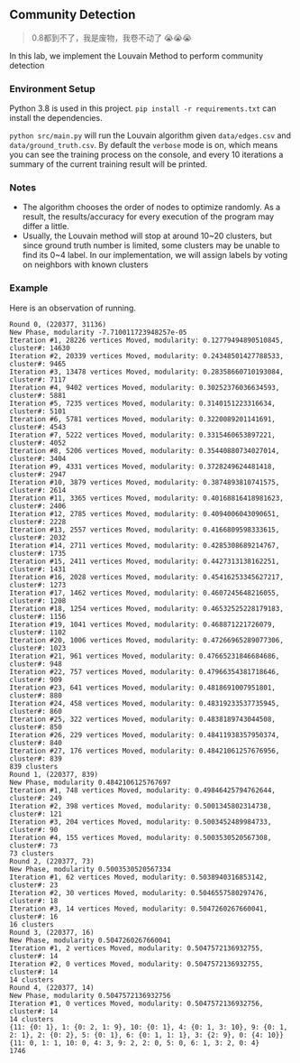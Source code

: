
## Community Detection

> 0.8都到不了，我是废物，我卷不动了 :sob::sob::sob:

In this lab, we implement the Louvain Method to perform community detection

### Environment Setup

Python 3.8 is used in this project. `pip install -r requirements.txt` can install the dependencies.

`python src/main.py` will run the Louvain algorithm given `data/edges.csv` and `data/ground_truth.csv`. By default the `verbose` mode is on, which means you can see the training process on the console, and every 10 iterations a summary of the current training result will be printed.

### Notes

- The algorithm chooses the order of nodes to optimize randomly. As a result, the results/accuracy for every execution of the program may differ a little.
- Usually, the Louvain method will stop at around 10~20 clusters, but since ground truth number is limited, some clusters may be unable to find its 0~4 label. In our implementation, we will assign labels by voting on neighbors with known clusters

### Example

Here is an observation of running.

```
Round 0, (220377, 31136)
New Phase, modularity -7.710011723948257e-05
Iteration #1, 28226 vertices Moved, modularity: 0.12779494890510845, cluster#: 14630
Iteration #2, 20339 vertices Moved, modularity: 0.24348501427788533, cluster#: 9465
Iteration #3, 13478 vertices Moved, modularity: 0.28358660710193084, cluster#: 7117
Iteration #4, 9402 vertices Moved, modularity: 0.30252376036634593, cluster#: 5881
Iteration #5, 7235 vertices Moved, modularity: 0.3140151223316634, cluster#: 5101
Iteration #6, 5781 vertices Moved, modularity: 0.3220089201141691, cluster#: 4543
Iteration #7, 5222 vertices Moved, modularity: 0.3315460653897221, cluster#: 4052
Iteration #8, 5206 vertices Moved, modularity: 0.35440880734027014, cluster#: 3404
Iteration #9, 4331 vertices Moved, modularity: 0.3728249624481418, cluster#: 2947
Iteration #10, 3879 vertices Moved, modularity: 0.3874893810741575, cluster#: 2614
Iteration #11, 3365 vertices Moved, modularity: 0.40168816418981623, cluster#: 2406
Iteration #12, 2785 vertices Moved, modularity: 0.4094006043090651, cluster#: 2228
Iteration #13, 2557 vertices Moved, modularity: 0.4166809598333615, cluster#: 2032
Iteration #14, 2711 vertices Moved, modularity: 0.4285308689214767, cluster#: 1735
Iteration #15, 2411 vertices Moved, modularity: 0.4427313138162251, cluster#: 1431
Iteration #16, 2028 vertices Moved, modularity: 0.45416253345627217, cluster#: 1273
Iteration #17, 1462 vertices Moved, modularity: 0.4607245648216055, cluster#: 1208
Iteration #18, 1254 vertices Moved, modularity: 0.46532525228179183, cluster#: 1156
Iteration #19, 1041 vertices Moved, modularity: 0.468871221726079, cluster#: 1102
Iteration #20, 1006 vertices Moved, modularity: 0.47266965289077306, cluster#: 1023
Iteration #21, 961 vertices Moved, modularity: 0.47665231846684686, cluster#: 948
Iteration #22, 757 vertices Moved, modularity: 0.47966354381718646, cluster#: 909
Iteration #23, 641 vertices Moved, modularity: 0.4818691007951801, cluster#: 880
Iteration #24, 458 vertices Moved, modularity: 0.48319233537735945, cluster#: 860
Iteration #25, 322 vertices Moved, modularity: 0.4838189743044508, cluster#: 850
Iteration #26, 229 vertices Moved, modularity: 0.48411938357950374, cluster#: 840
Iteration #27, 176 vertices Moved, modularity: 0.48421061257676956, cluster#: 839
839 clusters
Round 1, (220377, 839)
New Phase, modularity 0.4842106125767697
Iteration #1, 748 vertices Moved, modularity: 0.49846425794762644, cluster#: 249
Iteration #2, 398 vertices Moved, modularity: 0.5001345802314738, cluster#: 121
Iteration #3, 204 vertices Moved, modularity: 0.5003452489984733, cluster#: 90
Iteration #4, 155 vertices Moved, modularity: 0.5003530520567308, cluster#: 73
73 clusters
Round 2, (220377, 73)
New Phase, modularity 0.5003530520567334
Iteration #1, 62 vertices Moved, modularity: 0.5038940316853142, cluster#: 23
Iteration #2, 30 vertices Moved, modularity: 0.5046557580297476, cluster#: 18
Iteration #3, 14 vertices Moved, modularity: 0.5047260267660041, cluster#: 16
16 clusters
Round 3, (220377, 16)
New Phase, modularity 0.5047260267660041
Iteration #1, 2 vertices Moved, modularity: 0.5047572136932755, cluster#: 14
Iteration #2, 0 vertices Moved, modularity: 0.5047572136932755, cluster#: 14
14 clusters
Round 4, (220377, 14)
New Phase, modularity 0.5047572136932756
Iteration #1, 0 vertices Moved, modularity: 0.5047572136932756, cluster#: 14
14 clusters
{11: {0: 1}, 1: {0: 2, 1: 9}, 10: {0: 1}, 4: {0: 1, 3: 10}, 9: {0: 1, 2: 1}, 2: {0: 2}, 5: {0: 1}, 6: {0: 1, 1: 1}, 3: {2: 9}, 0: {4: 10}}
{11: 0, 1: 1, 10: 0, 4: 3, 9: 2, 2: 0, 5: 0, 6: 1, 3: 2, 0: 4}
1746
```
